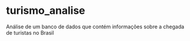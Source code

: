 # turismo_analise
Análise de um banco de dados que contém informações sobre a chegada de turistas no Brasil
